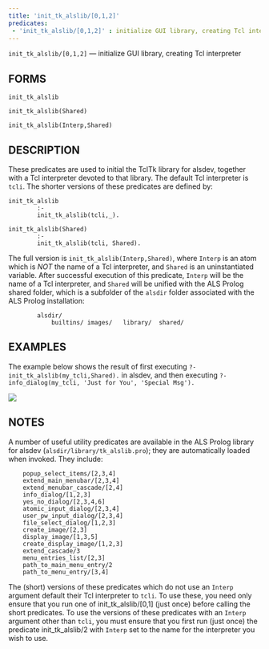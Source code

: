 ```yaml
---
title: 'init_tk_alslib/[0,1,2]'
predicates:
 - 'init_tk_alslib/[0,1,2]' : initialize GUI library, creating Tcl interpreter
---
```

`init_tk_alslib/[0,1,2]` — initialize GUI library, creating Tcl interpreter

## FORMS
```
init_tk_alslib

init_tk_alslib(Shared)

init_tk_alslib(Interp,Shared)
```

## DESCRIPTION

These predicates are used to initial the TclTk library for alsdev, together with a Tcl interpreter devoted to that library.  The default Tcl interpreter is `tcli`.  The shorter versions of these predicates are defined by:
```
init_tk_alslib
        :-
        init_tk_alslib(tcli,_).

init_tk_alslib(Shared)
        :-
        init_tk_alslib(tcli, Shared).
```

The full version is `init_tk_alslib(Interp,Shared)`, where `Interp` is an atom which is _NOT_ the name of a Tcl interpreter, and `Shared` is an uninstantiated variable.  After successful execution of this predicate, `Interp` will be the name of a Tcl interpreter, and `Shared` will be unified with the ALS Prolog shared folder, which is a subfolder of the `alsdir` folder associated with the ALS Prolog installation:
```
        alsdir/
            builtins/ images/   library/  shared/
```

## EXAMPLES
The example below shows the result of first executing `?-init_tk_alslib(my_tcli,Shared).` in alsdev, and then executing `?- info_dialog(my_tcli, 'Just for You', 'Special Msg').`

![](images/info_my_tcli.gif)

## NOTES
A number of useful utility predicates are available in the ALS Prolog library for alsdev (`alsdir/library/tk_alslib.pro`); they are automatically loaded when invoked.  They include:
```
    popup_select_items/[2,3,4]
    extend_main_menubar/[2,3,4]
    extend_menubar_cascade/[2,4]
    info_dialog/[1,2,3]
    yes_no_dialog/[2,3,4,6]
    atomic_input_dialog/[2,3,4]
    user_pw_input_dialog/[2,3,4]
    file_select_dialog/[1,2,3]
    create_image/[2,3]
    display_image/[1,3,5]
    create_display_image/[1,2,3]
    extend_cascade/3
    menu_entries_list/[2,3]
    path_to_main_menu_entry/2
    path_to_menu_entry/[3,4]
```
The (short) versions of these predicates which do not use an `Interp` argument default their Tcl interpreter to `tcli`.  To use these, you need only ensure that you run one of init_tk_alslib/[0,1] (just once) before calling the short predicates.  To use the versions of these predicates with an `Interp` argument other than `tcli`, you must ensure that you first run (just once) the predicate init_tk_alslib/2 with `Interp` set to the name for the interpreter you wish to use.
